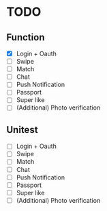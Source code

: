 # TODO

## Function

-   [x] Login + Oauth
-   [ ] Swipe
-   [ ] Match
-   [ ] Chat
-   [ ] Push Notification
-   [ ] Passport
-   [ ] Super like
-   [ ] (Additional) Photo verification

## Unitest

-   [ ] Login + Oauth
-   [ ] Swipe
-   [ ] Match
-   [ ] Chat
-   [ ] Push Notification
-   [ ] Passport
-   [ ] Super like
-   [ ] (Additional) Photo verification
